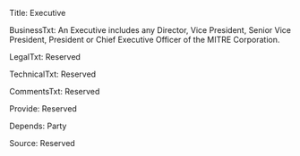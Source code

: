 Title: Executive

BusinessTxt: An Executive includes any Director, Vice President, Senior Vice President, President or Chief Executive Officer of the MITRE Corporation.

LegalTxt: Reserved

TechnicalTxt: Reserved

CommentsTxt: Reserved

Provide: Reserved

Depends: Party

Source: Reserved

